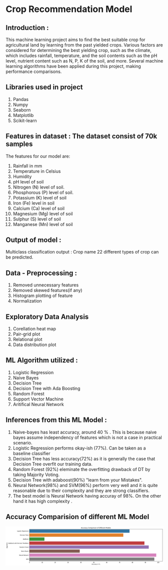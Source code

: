 # Crop Recommendation Model

## Introduction : 
This machine learning project aims to find the best suitable crop for agricultural land by learning from the past yielded crops. Various factors are considered for determining the best yielding crop, such as the climate, which includes rainfall, temperature, and the soil contents such as the pH level, nutrient content such as N, P, K of the soil, and more. Several machine learning algorithms have been applied during this project, making performance comparisons.



## Libraries used in project
1) Pandas
2) Numpy
3) Seaborn
4) Matplotlib
5) Scikit-learn

## Features in dataset : The dataset consist of 70k samples
The features for our model are:

1) Rainfall in mm
2) Temperature in Celsius
3) Humidity
4) pH level of soil
5) Nitrogen (N) level of soil.
6) Phosphorous (P) level of soil.
7) Potassium (K) level of soil
8) Iron (Fe) level in soil
9) Calcium (Ca) level of soil
10) Magnesium (Mg) level of soil
11) Sulphur (S) level of soil
12) Manganese (Mn) level of soil

## Output of model : 
Multiclass classification output : Crop name
22 different types of crop can be predicted.

## Data - Preprocessing :
1) Removed unnecessary features
2) Removed skewed features(if any)
3) Histogram plotting of feature
4) Normalization

## Exploratory Data Analysis
1) Corellation heat map
2) Pair-grid plot
3) Relational plot
4) Data distribution plot

## ML Algorithm utilized : 
1) Logistic Regression
2) Naive Bayes
3) Decision Tree
4) Decision Tree with Ada Boosting
5) Random Forest
6) Support Vector Machine
7) Aritifical Neural Network


## Inferences from this ML Model : 
1) Naive-bayes has least accuracy, around 40 % . This is because naive bayes assume independency of features which is not a case in practical scenario.
2) Logistic Regression performs okay-ish (77%). Can be taken as a baseline classifier
3) Decision Tree has less accuracy(72%) as it is generally the case that Decision Tree overfit our training data.
4) Random Forest (92%) eleminate the overfitting drawback of DT by taking Majority Voting.
5) Decision Tree with adaboost(90%) "learn from your Mistakes". 
6) Neural Network(98%) and SVM(96%) perform very well  and it is quite reasonable due to their complexity and they are strong classifiers.
7) The best model is Neural Network having accuray of 98%. On the other hand it has high complexity .

## Accuracy Comparision of different ML Model

![Accuracy](https://github.com/harshjs1/Crop_Recommendation_Model/blob/main/Plots/Accuracy.png)



 
